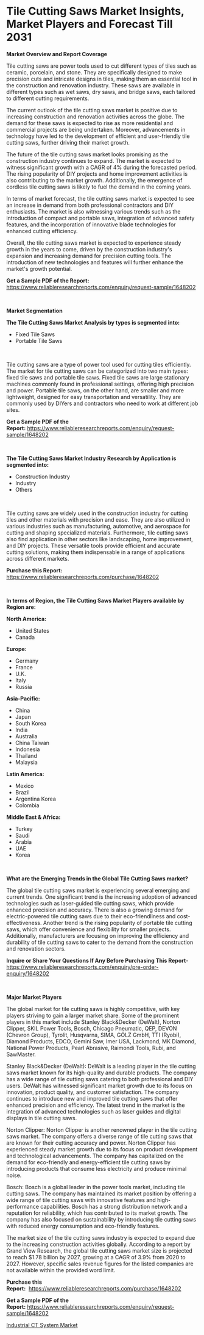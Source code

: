 <p><h1>Tile Cutting Saws Market Insights, Market Players and Forecast Till 2031</h1></p><p><strong>Market Overview and Report Coverage</strong></p>
<p><p>Tile cutting saws are power tools used to cut different types of tiles such as ceramic, porcelain, and stone. They are specifically designed to make precision cuts and intricate designs in tiles, making them an essential tool in the construction and renovation industry. These saws are available in different types such as wet saws, dry saws, and bridge saws, each tailored to different cutting requirements.</p><p>The current outlook of the tile cutting saws market is positive due to increasing construction and renovation activities across the globe. The demand for these saws is expected to rise as more residential and commercial projects are being undertaken. Moreover, advancements in technology have led to the development of efficient and user-friendly tile cutting saws, further driving their market growth.</p><p>The future of the tile cutting saws market looks promising as the construction industry continues to expand. The market is expected to witness significant growth with a CAGR of 4% during the forecasted period. The rising popularity of DIY projects and home improvement activities is also contributing to the market growth. Additionally, the emergence of cordless tile cutting saws is likely to fuel the demand in the coming years.</p><p>In terms of market forecast, the tile cutting saws market is expected to see an increase in demand from both professional contractors and DIY enthusiasts. The market is also witnessing various trends such as the introduction of compact and portable saws, integration of advanced safety features, and the incorporation of innovative blade technologies for enhanced cutting efficiency.</p><p>Overall, the tile cutting saws market is expected to experience steady growth in the years to come, driven by the construction industry's expansion and increasing demand for precision cutting tools. The introduction of new technologies and features will further enhance the market's growth potential.</p></p>
<p><strong>Get a Sample PDF of the Report:</strong> <a href="https://www.reliableresearchreports.com/enquiry/request-sample/1648202">https://www.reliableresearchreports.com/enquiry/request-sample/1648202</a></p>
<p>&nbsp;</p>
<p><strong>Market Segmentation</strong></p>
<p><strong>The Tile Cutting Saws Market Analysis by types is segmented into:</strong></p>
<p><ul><li>Fixed Tile Saws</li><li>Portable Tile Saws</li></ul></p>
<p>&nbsp;</p>
<p><p>Tile cutting saws are a type of power tool used for cutting tiles efficiently. The market for tile cutting saws can be categorized into two main types: fixed tile saws and portable tile saws. Fixed tile saws are large stationary machines commonly found in professional settings, offering high precision and power. Portable tile saws, on the other hand, are smaller and more lightweight, designed for easy transportation and versatility. They are commonly used by DIYers and contractors who need to work at different job sites.</p></p>
<p><strong>Get a Sample PDF of the Report:</strong>&nbsp;<a href="https://www.reliableresearchreports.com/enquiry/request-sample/1648202">https://www.reliableresearchreports.com/enquiry/request-sample/1648202</a></p>
<p>&nbsp;</p>
<p><strong>The Tile Cutting Saws Market Industry Research by Application is segmented into:</strong></p>
<p><ul><li>Construction Industry</li><li>Industry</li><li>Others</li></ul></p>
<p>&nbsp;</p>
<p><p>Tile cutting saws are widely used in the construction industry for cutting tiles and other materials with precision and ease. They are also utilized in various industries such as manufacturing, automotive, and aerospace for cutting and shaping specialized materials. Furthermore, tile cutting saws also find application in other sectors like landscaping, home improvement, and DIY projects. These versatile tools provide efficient and accurate cutting solutions, making them indispensable in a range of applications across different markets.</p></p>
<p><strong>Purchase this Report:</strong>&nbsp; <a href="https://www.reliableresearchreports.com/purchase/1648202">https://www.reliableresearchreports.com/purchase/1648202</a></p>
<p>&nbsp;</p>
<p><strong>In terms of Region, the Tile Cutting Saws Market Players available by Region are:</strong></p>
<p>
    <p> <strong> North America: </strong>
        <ul>
            <li>United States</li>
            <li>Canada</li>
        </ul>
        </p> 
    <p> <strong> Europe: </strong>
        <ul>
            <li>Germany</li>
            <li>France</li>
            <li>U.K.</li>
            <li>Italy</li>
            <li>Russia</li>
        </ul>
        </p> 
    <p> <strong> Asia-Pacific: </strong>
        <ul>
            <li>China</li>
            <li>Japan</li>
            <li>South Korea</li>
            <li>India</li>
            <li>Australia</li>
            <li>China Taiwan</li>
            <li>Indonesia</li>
            <li>Thailand</li>
            <li>Malaysia</li>
        </ul>
        </p> 
    <p> <strong> Latin America: </strong>
        <ul>
            <li>Mexico</li>
            <li>Brazil</li>
            <li>Argentina Korea</li>
            <li>Colombia</li>
        </ul>
        </p> 
    <p> <strong> Middle East & Africa: </strong>
        <ul>
            <li>Turkey</li>
            <li>Saudi</li>
            <li>Arabia</li>
            <li>UAE</li>
            <li>Korea</li>
        </ul>
    </p>
    </p>
<p>&nbsp;</p>
<p><strong>What are the Emerging Trends in the Global Tile Cutting Saws market?</strong></p>
<p><p>The global tile cutting saws market is experiencing several emerging and current trends. One significant trend is the increasing adoption of advanced technologies such as laser-guided tile cutting saws, which provide enhanced precision and accuracy. There is also a growing demand for electric-powered tile cutting saws due to their eco-friendliness and cost-effectiveness. Another trend is the rising popularity of portable tile cutting saws, which offer convenience and flexibility for smaller projects. Additionally, manufacturers are focusing on improving the efficiency and durability of tile cutting saws to cater to the demand from the construction and renovation sectors.</p></p>
<p><strong>Inquire or Share Your Questions If Any Before Purchasing This Report</strong>- <a href="https://www.reliableresearchreports.com/enquiry/pre-order-enquiry/1648202">https://www.reliableresearchreports.com/enquiry/pre-order-enquiry/1648202</a></p>
<p>&nbsp;</p>
<p><strong>Major Market Players</strong></p>
<p><p>The global market for tile cutting saws is highly competitive, with key players striving to gain a larger market share. Some of the prominent players in this market include Stanley Black&Decker (DeWalt), Norton Clipper, SKIL Power Tools, Bosch, Chicago Pneumatic, QEP, DEVON (Chevron Group), Tyrolit, Husqvarna, SIMA, GÖLZ GmbH, TTI (Ryobi), Diamond Products, EDCO, Gemini Saw, Imer USA, Lackmond, MK Diamond, National Power Products, Pearl Abrasive, Raimondi Tools, Rubi, and SawMaster.</p><p>Stanley Black&Decker (DeWalt): DeWalt is a leading player in the tile cutting saws market known for its high-quality and durable products. The company has a wide range of tile cutting saws catering to both professional and DIY users. DeWalt has witnessed significant market growth due to its focus on innovation, product quality, and customer satisfaction. The company continues to introduce new and improved tile cutting saws that offer enhanced precision and efficiency. The latest trend in the market is the integration of advanced technologies such as laser guides and digital displays in tile cutting saws.</p><p>Norton Clipper: Norton Clipper is another renowned player in the tile cutting saws market. The company offers a diverse range of tile cutting saws that are known for their cutting accuracy and power. Norton Clipper has experienced steady market growth due to its focus on product development and technological advancements. The company has capitalized on the demand for eco-friendly and energy-efficient tile cutting saws by introducing products that consume less electricity and produce minimal noise.</p><p>Bosch: Bosch is a global leader in the power tools market, including tile cutting saws. The company has maintained its market position by offering a wide range of tile cutting saws with innovative features and high-performance capabilities. Bosch has a strong distribution network and a reputation for reliability, which has contributed to its market growth. The company has also focused on sustainability by introducing tile cutting saws with reduced energy consumption and eco-friendly features.</p><p>The market size of the tile cutting saws industry is expected to expand due to the increasing construction activities globally. According to a report by Grand View Research, the global tile cutting saws market size is projected to reach $1.78 billion by 2027, growing at a CAGR of 3.9% from 2020 to 2027. However, specific sales revenue figures for the listed companies are not available within the provided word limit.</p></p>
<p><strong>Purchase this Report:</strong>&nbsp;&nbsp;<a href="https://www.reliableresearchreports.com/purchase/1648202">https://www.reliableresearchreports.com/purchase/1648202</a></p>
<p></p>
<p><strong>Get a Sample PDF of the Report:</strong>&nbsp;<a href="https://www.reliableresearchreports.com/enquiry/request-sample/1648202">https://www.reliableresearchreports.com/enquiry/request-sample/1648202</a></p>
<p><p><a href="https://github.com/scarol104/Market-Research-Report-List-2/blob/main/industrial-ct-system-market.md">Industrial CT System Market</a></p></p>